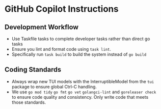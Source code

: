 # GitHub Copilot Instructions

## Development Workflow

- Use Taskfile tasks to complete developer tasks rather than direct go tasks
- Ensure you lint and format code using `task lint`.
- Specifically run `task build` to build the system instead of `go build`

## Coding Standards

- Always wrap new TUI models with the InterruptibleModel from the `tui` package to ensure global Ctrl-C handling.
- We use `go mod tidy` `go fmt` `go vet` `golangci-lint` and `goreleaser check` to ensure code quality and consistency. Only write code that meets those standards.